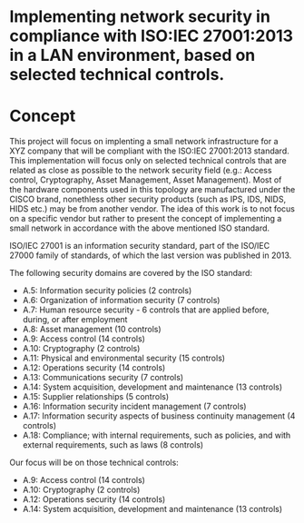 # Implementing network security in compliance with ISO:IEC 27001:2013 in a LAN environment, based on selected technical controls.
# Concept 


This project will focus on implenting a small network infrastructure for a XYZ company that will be compliant with the ISO:IEC 27001:2013 standard. This implementation will focus only on selected technical controls that are related as close as possible to the network security field (e.g.: Access control, Cryptography, Asset Management, Asset Management). 
Most of the hardware components used in this topology are manufactured under the CISCO brand, nonethless other security products (such as IPS, IDS, NIDS, HIDS etc.) may be from another vendor. The idea of this work is to not focus on a specific vendor but rather to present the concept of implementing a small network in accordance with the above mentioned ISO standard.

ISO/IEC 27001 is an information security standard, part of the ISO/IEC 27000 family of standards, of which the last version was published in 2013.

The following security domains are covered by the ISO standard:
- A.5: Information security policies (2 controls)
- A.6: Organization of information security (7 controls)
- A.7: Human resource security - 6 controls that are applied before, during, or after employment
- A.8: Asset management (10 controls)
- A.9: Access control (14 controls)
- A.10: Cryptography (2 controls)
- A.11: Physical and environmental security (15 controls)
- A.12: Operations security (14 controls)
- A.13: Communications security (7 controls)
- A.14: System acquisition, development and maintenance (13 controls)
- A.15: Supplier relationships (5 controls)
- A.16: Information security incident management (7 controls)
- A.17: Information security aspects of business continuity management (4 controls)
- A.18: Compliance; with internal requirements, such as policies, and with external requirements, such as laws (8 controls)

Our focus will be on those technical controls:
- A.9: Access control (14 controls)
- A.10: Cryptography (2 controls)
- A.12: Operations security (14 controls)
- A.14: System acquisition, development and maintenance (13 controls)
